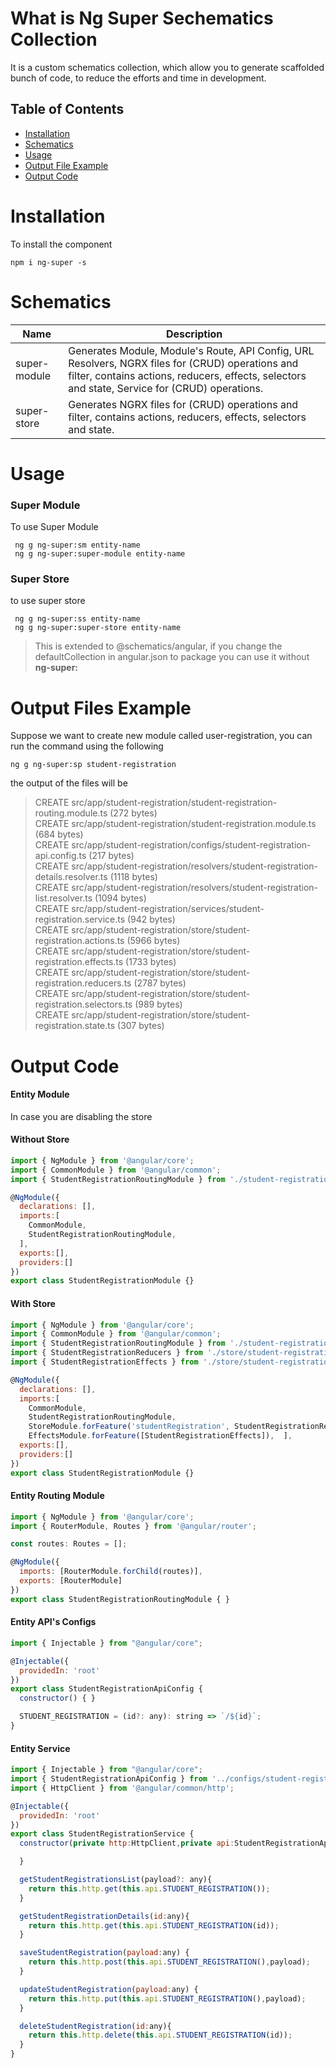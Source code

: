 # What is Ng Super Sechematics Collection

It is a custom schematics collection, which allow you to generate scaffolded bunch of code, to reduce the efforts and time in development.

## Table of Contents

* [Installation](#installation)
* [Schematics](#schematics)
* [Usage](#usage)
* [Output File Example](#example)
* [Output Code](#code)

# Installation[](#installation) 
To install the component
```
npm i ng-super -s
```
 
# Schematics[](#schematics) 

| Name           | Description                                                                                               |
| -------------- | ----------------------------------------------------------------------------------------------------------|
| super-module   | Generates Module, Module's Route, API Config, URL Resolvers, NGRX files for (CRUD) operations and filter, contains actions, reducers, effects, selectors and state, Service for (CRUD) operations.                         |
| super-store    | Generates NGRX files for (CRUD) operations and filter, contains actions, reducers, effects, selectors and state. |


# Usage[](#usage)
### Super Module
To use Super Module
```
 ng g ng-super:sm entity-name
 ng g ng-super:super-module entity-name
```

### Super Store
to use super store
```
 ng g ng-super:ss entity-name
 ng g ng-super:super-store entity-name
```

> This is extended to @schematics/angular, if you change the defaultCollection in angular.json to package 
> you can use it without **ng-super:**


# Output Files Example[](#example)
Suppose we want to create new module called user-registration, you can run the command using the following
```
ng g ng-super:sp student-registration
```
the output of the files will be
> CREATE src/app/student-registration/student-registration-routing.module.ts (272 bytes)<br>
> CREATE src/app/student-registration/student-registration.module.ts (684 bytes)<br>
> CREATE src/app/student-registration/configs/student-registration-api.config.ts (217 bytes)<br>
> CREATE src/app/student-registration/resolvers/student-registration-details.resolver.ts (1118 bytes)<br>
> CREATE src/app/student-registration/resolvers/student-registration-list.resolver.ts (1094 bytes)<br>
> CREATE src/app/student-registration/services/student-registration.service.ts (942 bytes)<br>
> CREATE src/app/student-registration/store/student-registration.actions.ts (5966 bytes)<br>
> CREATE src/app/student-registration/store/student-registration.effects.ts (1733 bytes)<br>
> CREATE src/app/student-registration/store/student-registration.reducers.ts (2787 bytes)<br>
> CREATE src/app/student-registration/store/student-registration.selectors.ts (989 bytes)<br>
> CREATE src/app/student-registration/store/student-registration.state.ts (307 bytes)

# Output Code[](#code)
#### Entity Module
In case you are disabling the store

#### Without Store

```javascript
import { NgModule } from '@angular/core';
import { CommonModule } from '@angular/common';
import { StudentRegistrationRoutingModule } from './student-registration-routing.module';

@NgModule({
  declarations: [],
  imports:[
    CommonModule,
    StudentRegistrationRoutingModule,
  ],
  exports:[],
  providers:[]
})
export class StudentRegistrationModule {}
```
#### With Store

```javascript
import { NgModule } from '@angular/core';
import { CommonModule } from '@angular/common';
import { StudentRegistrationRoutingModule } from './student-registration-routing.module';
import { StudentRegistrationReducers } from './store/student-registration.reducers';
import { StudentRegistrationEffects } from './store/student-registration.effects';

@NgModule({
  declarations: [],
  imports:[
    CommonModule,
    StudentRegistrationRoutingModule,
    StoreModule.forFeature('studentRegistration', StudentRegistrationReducers),
    EffectsModule.forFeature([StudentRegistrationEffects]),  ],
  exports:[],
  providers:[]
})
export class StudentRegistrationModule {}
```
#### Entity Routing Module
```javascript
import { NgModule } from '@angular/core';
import { RouterModule, Routes } from '@angular/router';

const routes: Routes = [];

@NgModule({
  imports: [RouterModule.forChild(routes)],
  exports: [RouterModule]
})
export class StudentRegistrationRoutingModule { }
```
#### Entity API's Configs
```javascript
import { Injectable } from "@angular/core";

@Injectable({
  providedIn: 'root'
})
export class StudentRegistrationApiConfig {
  constructor() { }

  STUDENT_REGISTRATION = (id?: any): string => `/${id}`;
}
```
#### Entity Service
```javascript
import { Injectable } from "@angular/core";
import { StudentRegistrationApiConfig } from '../configs/student-registration-api.config';
import { HttpClient } from '@angular/common/http';

@Injectable({
  providedIn: 'root'
})
export class StudentRegistrationService {
  constructor(private http:HttpClient,private api:StudentRegistrationApiConfig) {

  }

  getStudentRegistrationsList(payload?: any){
    return this.http.get(this.api.STUDENT_REGISTRATION());
  }

  getStudentRegistrationDetails(id:any){
    return this.http.get(this.api.STUDENT_REGISTRATION(id));
  }

  saveStudentRegistration(payload:any) {
    return this.http.post(this.api.STUDENT_REGISTRATION(),payload);
  }

  updateStudentRegistration(payload:any) {
    return this.http.put(this.api.STUDENT_REGISTRATION(),payload);
  }

  deleteStudentRegistration(id:any){
    return this.http.delete(this.api.STUDENT_REGISTRATION(id));
  }
}
```




